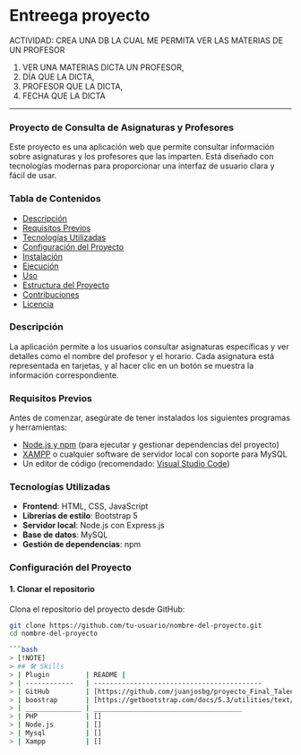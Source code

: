 # Entreega proyecto
ACTIVIDAD:
CREA UNA DB LA CUAL ME PERMITA VER LAS MATERIAS DE UN PROFESOR
1. VER UNA MATERIAS DICTA UN PROFESOR,
2. DÍA QUE LA DICTA,
3. PROFESOR QUE LA DICTA,
4. FECHA QUE LA DICTA
______________________________________________________

### Proyecto de Consulta de Asignaturas y Profesores
Este proyecto es una aplicación web que permite consultar información sobre asignaturas y los profesores que las imparten. Está diseñado con tecnologías modernas para proporcionar una interfaz de usuario clara y fácil de usar.

### Tabla de Contenidos
- [Descripción](#descripción)
- [Requisitos Previos](#requisitos-previos)
- [Tecnologías Utilizadas](#tecnologías-utilizadas)
- [Configuración del Proyecto](#configuración-del-proyecto)
- [Instalación](#instalación)
- [Ejecución](#ejecución)
- [Uso](#uso)
- [Estructura del Proyecto](#estructura-del-proyecto)
- [Contribuciones](#contribuciones)
- [Licencia](#licencia)

### Descripción
La aplicación permite a los usuarios consultar asignaturas específicas y ver detalles como el nombre del profesor y el horario. Cada asignatura está representada en tarjetas, y al hacer clic en un botón se muestra la información correspondiente.

### Requisitos Previos
Antes de comenzar, asegúrate de tener instalados los siguientes programas y herramientas:
- [Node.js y npm](https://nodejs.org/) (para ejecutar y gestionar dependencias del proyecto)
- [XAMPP](https://www.apachefriends.org/) o cualquier software de servidor local con soporte para MySQL
- Un editor de código (recomendado: [Visual Studio Code](https://code.visualstudio.com/))

### Tecnologías Utilizadas
- **Frontend**: HTML, CSS, JavaScript
- **Librerías de estilo**: Bootstrap 5
- **Servidor local**: Node.js con Express.js
- **Base de datos**: MySQL
- **Gestión de dependencias**: npm

### Configuración del Proyecto

#### 1. Clonar el repositorio
Clona el repositorio del proyecto desde GitHub:

```bash
git clone https://github.com/tu-usuario/nombre-del-proyecto.git
cd nombre-del-proyecto

```bash
> [!NOTE]  
> ## 🛠 Skills
> | Plugin         | README |
> | ------------   | ------------------------------------------
> | GitHub         | [https://github.com/juanjosbg/proyecto_Final_Talento_Tech/] 
> | boostrap       | [https://getbootstrap.com/docs/5.3/utilities/text/#text-alignment]
> | ______________ | _____________________________________
> | PHP            | []  
> | Node.js        | []
> | Mysql          | []
> | Xampp          | []  
